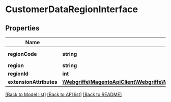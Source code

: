 # CustomerDataRegionInterface

## Properties
Name | Type | Description | Notes
------------ | ------------- | ------------- | -------------
**regionCode** | **string** | Region code | 
**region** | **string** | Region | 
**regionId** | **int** | Region id | 
**extensionAttributes** | [**\Webgriffe\MagentoApiClient\Webgriffe\MagentoApiClient\Model\CustomerDataRegionExtensionInterface**](CustomerDataRegionExtensionInterface.md) |  | [optional] 

[[Back to Model list]](../README.md#documentation-for-models) [[Back to API list]](../README.md#documentation-for-api-endpoints) [[Back to README]](../README.md)


